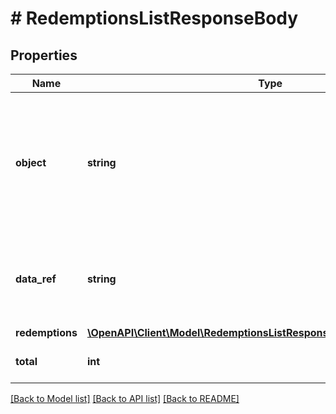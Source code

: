 # # RedemptionsListResponseBody

## Properties

Name | Type | Description | Notes
------------ | ------------- | ------------- | -------------
**object** | **string** | The type of object represented by JSON. This object stores information about redemptions in a dictionary. | [default to 'list']
**data_ref** | **string** | Identifies the name of the attribute that contains the array of redemption objects. | [default to 'redemptions']
**redemptions** | [**\OpenAPI\Client\Model\RedemptionsListResponseBodyRedemptionsItem[]**](RedemptionsListResponseBodyRedemptionsItem.md) |  |
**total** | **int** | Total number of redemptions. |

[[Back to Model list]](../../README.md#models) [[Back to API list]](../../README.md#endpoints) [[Back to README]](../../README.md)
